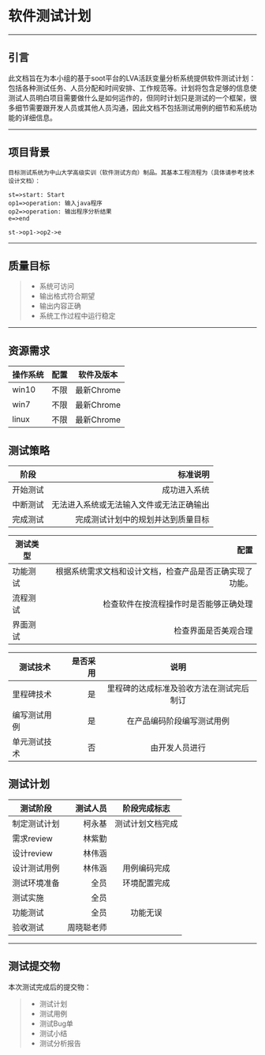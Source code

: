 # 软件测试计划

------

## 引言

此文档旨在为本小组的基于soot平台的LVA活跃变量分析系统提供软件测试计划：包括各种测试任务、人员分配和时间安排、工作规范等。计划将包含足够的信息使测试人员明白项目需要做什么是如何运作的，但同时计划只是测试的一个框架，很多细节需要跟开发人员或其他人员沟通，因此文档不包括测试用例的细节和系统功能的详细信息。

------

## 项目背景

    目标测试系统为中山大学高级实训（软件测试方向）制品。其基本工程流程为（具体请参考技术设计文档）： 
    
```flow
st=>start: Start
op1=>operation: 输入java程序
op2=>operation: 输出程序分析结果
e=>end

st->op1->op2->e

```

------

## 质量目标

 >* 系统可访问
 >* 输出格式符合期望
 >* 输出内容正确
 >* 系统工作过程中运行稳定

------

## 资源需求

| 操作系统   | 配置   |  软件及版本  |
| -----   | -----:  | :----:  |
| win10     | 不限 |   最新Chrome    |
| win7       |   不限   |   最新Chrome   |
| linux       |    不限    |  最新Chrome  |



## 测试策略

| 阶段   | 标准说明   
| -----   | -----:  
| 开始测试     | 成功进入系统 
| 中断测试      |   无法进入系统或无法输入文件或无法正确输出  
| 完成测试       |    完成测试计划中的规划并达到质量目标   



| 测试类型   | 配置   
| -----   | -----:  
| 功能测试     | 根据系统需求文档和设计文档，检查产品是否正确实现了功能。 
|流程测试       |   检查软件在按流程操作时是否能够正确处理  
| 界面测试       |    检查界面是否美观合理  



| 测试技术   | 是否采用   |  说明  |
| -----   | -----:  | :----:  |
| 里程碑技术     | 是 |   里程碑的达成标准及验收方法在测试完后制订    |
| 编写测试用例       |   是   |   在产品编码阶段编写测试用例   |
| 单元测试技术      |    否    |  由开发人员进行  |



## 测试计划


| 测试阶段   | 测试人员   |  阶段完成标志  |
| -----   | -----:  | :----:  |
|制定测试计划     | 柯永基 |   测试计划文档完成    |
| 需求review       |   林紫勤   |      |
| 设计review       |    林伟涵    |    |
| 设计测试用例       |    林伟涵    |  用例编码完成  |
| 测试环境准备       |    全员   |  环境配置完成  |
| 测试实施       |    全员   |    |
| 功能测试       |    全员   |  功能无误  |
| 验收测试       |    周晓聪老师   |    |


------

## 测试提交物
    
本次测试完成后的提交物：
>* 测试计划
>* 测试用例
>* 测试Bug单
>* 测试小结
>* 测试分析报告





